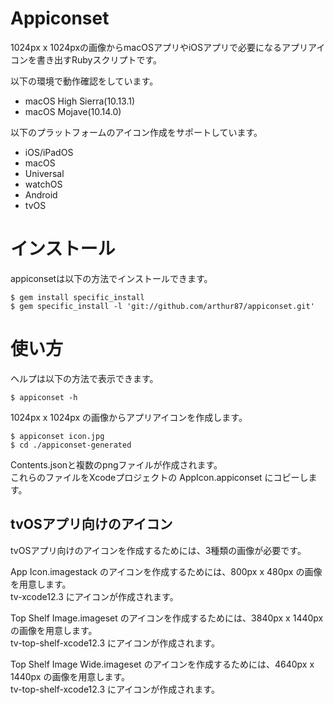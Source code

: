 # Appiconset

1024px x 1024pxの画像からmacOSアプリやiOSアプリで必要になるアプリアイコンを書き出すRubyスクリプトです。

以下の環境で動作確認をしています。  
* macOS High Sierra(10.13.1)
* macOS Mojave(10.14.0)

以下のプラットフォームのアイコン作成をサポートしています。
* iOS/iPadOS
* macOS
* Universal
* watchOS
* Android
* tvOS

# インストール

appiconsetは以下の方法でインストールできます。

```
$ gem install specific_install
$ gem specific_install -l 'git://github.com/arthur87/appiconset.git'
```

# 使い方

ヘルプは以下の方法で表示できます。

```
$ appiconset -h
```


1024px x 1024px の画像からアプリアイコンを作成します。

```
$ appiconset icon.jpg
$ cd ./appiconset-generated
```

Contents.jsonと複数のpngファイルが作成されます。  
これらのファイルをXcodeプロジェクトの AppIcon.appiconset にコピーします。

## tvOSアプリ向けのアイコン

tvOSアプリ向けのアイコンを作成するためには、3種類の画像が必要です。 

App Icon.imagestack のアイコンを作成するためには、800px x 480px の画像を用意します。  
tv-xcode12.3 にアイコンが作成されます。

Top Shelf Image.imageset のアイコンを作成するためには、3840px x 1440px の画像を用意します。  
tv-top-shelf-xcode12.3 にアイコンが作成されます。

Top Shelf Image Wide.imageset のアイコンを作成するためには、4640px x 1440px の画像を用意します。  
tv-top-shelf-xcode12.3 にアイコンが作成されます。